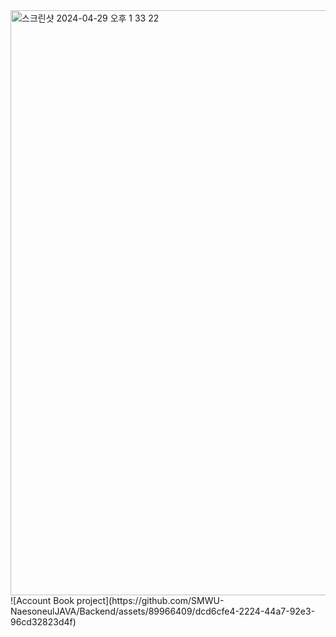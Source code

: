 <img width="936" alt="스크린샷 2024-04-29 오후 1 33 22" src="https://github.com/SMWU-NaesoneulJAVA/Backend/assets/89966409/131d326b-28cf-4c4d-b782-34ae9ec62984">
![Account Book project](https://github.com/SMWU-NaesoneulJAVA/Backend/assets/89966409/dcd6cfe4-2224-44a7-92e3-96cd32823d4f)
